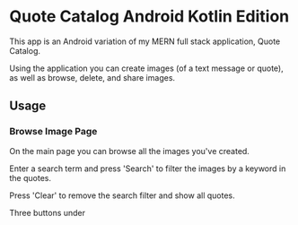 # Quote Catalog Android Kotlin Edition
This app is an Android variation of my MERN full stack application, Quote Catalog.

Using the application you can create images (of a text message or quote), as well as browse, delete, and share images.

## Usage
### Browse Image Page
 On the main page you can browse all the images you've created.
 
 Enter a search term and press 'Search' to filter the images by a keyword in the quotes.
 
 Press 'Clear' to remove the search filter and show all quotes.
 
 Three buttons under 